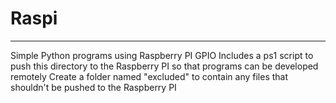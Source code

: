 # Raspi
----------
Simple Python programs using Raspberry PI GPIO
Includes a ps1 script to push this directory to the Raspberry PI so that programs can be developed remotely
Create a folder named "excluded" to contain any files that shouldn't be pushed to the Raspberry PI
